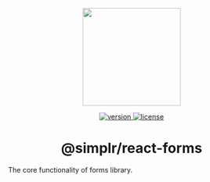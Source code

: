 <div align="center">
  <a href="https://github.com/SimplrJS">
    <img width="200" src="https://user-images.githubusercontent.com/7989797/27446299-b93aa76c-5785-11e7-8ef6-475f858e3291.png" />
  </a>
</div>
<p align="center">
    <a href="https://npmjs.org/package/@simplr/react-forms">
        <img src="https://img.shields.io/npm/v/@simplr/react-forms.svg?style=flat-square" alt="version" />
    </a>
    <a href="https://npmjs.org/package/@simplr/react-forms">
        <img src="https://img.shields.io/npm/l/@simplr/react-forms.svg?style=flat-square" alt="license" />
    </a>
</p>

<h1 align="center">@simplr/react-forms</h1>

The core functionality of forms library.
